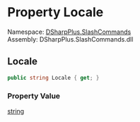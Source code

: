 # Property Locale

Namespace: [DSharpPlus.SlashCommands](DSharpPlus.SlashCommands.md)  
Assembly: DSharpPlus.SlashCommands.dll

## <a id="DSharpPlus_SlashCommands_NameLocalizationAttribute_Locale"></a>Locale

```csharp
public string Locale { get; }
```

### Property Value

[string](https://learn.microsoft.com/dotnet/api/system.string)

